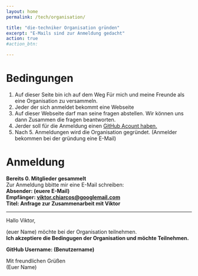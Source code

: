 ```yaml
---
layout: home
permalink: /tech/organisation/

title: "die-techniker Organisation gründen"
excerpt: "E-Mails sind zur Anmeldung gedacht"
action: true
#action_btn:

---
```


# Bedingungen
1) Auf dieser Seite bin ich auf dem Weg Für mich und meine Freunde als eine Organisation zu versammeln. 
2) Jeder der sich anmeldet bekommt eine Webseite
3) Auf dieser Webseite darf man seine fragen abstellen. Wir können uns dann Zusammen die fragen beantworten.
4) Jerder soll für die Anmeldung einen [GitHub Acount haben.](https://github.com/)
5) Nach 5. Anmeldungen wird die Organisation gegründet. (Anmelder bekommen bei der gründung eine E-Mail)


# Anmeldung
**Bereits 0. Mitglieder gesammelt**\
Zur Anmeldung bbitte mir eine E-Mail schreiben:\
**Absender: (euere E-Mail)\
Empfänger: viktor.chiarcos@googlemail.com\
Titel: Anfrage zur Zusammenarbeit mit Viktor**

--------------------------------------------------------------------------------

Hallo Viktor,

(euer Name) möchte bei der Organisation teilnehmen.\
**Ich akzeptiere die Bedingugen der Organisation und möchte Teilnehmen.**

**GitHub Username: (Benutzername)**

Mit freundlichen Grüßen\
(Euer Name)
